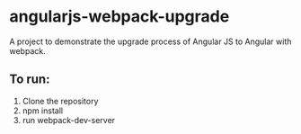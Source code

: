 # angularjs-webpack-upgrade
A project to demonstrate the upgrade process of Angular JS to Angular with webpack. 

## To run:

1. Clone the repository
2. npm install
3. run webpack-dev-server
